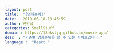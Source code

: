 ```yaml
---
layout: post
title:  "[영화순위]"
date:   2019-06-10-13:43:59
author: 한만섭
categories: SmallStuff
domain : https://13akstjq.github.io/movie-app/
desc  : "기준별 영화순위를 볼 수 있는 사이트입니다."
language :	"React " 
---
```

